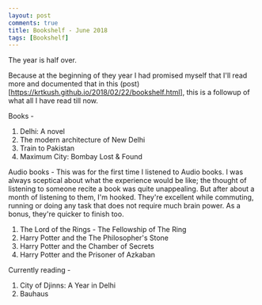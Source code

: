 ```yaml
---
layout: post
comments: true
title: Bookshelf - June 2018
tags: [Bookshelf]
---
```


The year is half over. 

Because at the beginning of they year I had promised myself that I'll read more and documented that in this (post)[https://krtkush.github.io/2018/02/22/bookshelf.html], this is a followup of what all I have read till now. 

Books - 
1. Delhi: A novel
2. The modern architecture of New Delhi
3. Train to Pakistan
4. Maximum City: Bombay Lost & Found 


Audio books -
This was for the first time I listened to Audio books. I was always sceptical about what the experience would be like; the thought of listening to someone recite a book was quite unappealing. But after about a month of listening to them, I'm hooked. They're excellent while commuting, running or doing any task that does not require much brain power. As a bonus, they're quicker to finish too. 

1. The Lord of the Rings - The Fellowship of The Ring
2. Harry Potter and the The Philosopher's Stone
3. Harry Potter and the Chamber of Secrets
4. Harry Potter and the Prisoner of Azkaban


Currently reading -
1. City of Djinns: A Year in Delhi
2. Bauhaus


